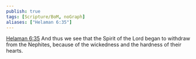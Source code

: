 ```yaml
---
publish: true
tags: [Scripture/BoM, noGraph]
aliases: ["Helaman 6:35"]
---
```

[Helaman 6:35](https://churchofjesuschrist.org/study/scriptures/bofm/hel/6?lang=eng&id=p35#p35) And thus we see that the Spirit of the Lord began to withdraw from the Nephites, because of the wickedness and the hardness of their hearts.
